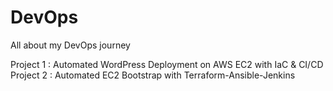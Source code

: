 # DevOps
All about my DevOps journey

Project 1 : Automated WordPress Deployment on AWS EC2 with IaC & CI/CD
Project 2 : Automated EC2 Bootstrap with Terraform-Ansible-Jenkins
